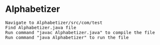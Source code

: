 # Alphabetizer
<pre>
Navigate to Alphabetizer/src/com/test
Find Alphabetizer.java file
Run command "javac Alphabetizer.java" to compile the file
Run command "java Alphabetizer" to run the file
</pre>